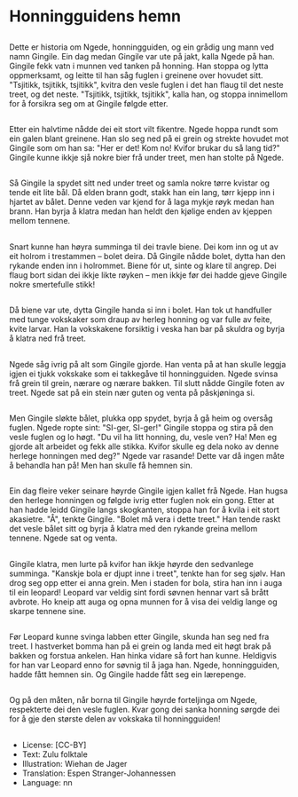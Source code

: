 # Honningguidens hemn

##
Dette er historia om Ngede, honningguiden, og ein grådig ung mann ved namn Gingile. Ein dag medan Gingile var ute på jakt, kalla Ngede på han. Gingile fekk vatn i munnen ved tanken på honning. Han stoppa og lytta oppmerksamt, og leitte til han såg fuglen i greinene over hovudet sitt. "Tsjitikk, tsjitikk, tsjitikk", kvitra den vesle fuglen i det han flaug til det neste treet, og det neste. "Tsjitikk, tsjitikk, tsjitikk", kalla han, og stoppa innimellom for å forsikra seg om at Gingile følgde etter.

##
Etter ein halvtime nådde dei eit stort vilt fikentre. Ngede hoppa rundt som ein galen blant greinene. Han slo seg ned på ei grein og strekte hovudet mot Gingile som om han sa: "Her er det! Kom no! Kvifor brukar du så lang tid?" Gingile kunne ikkje sjå nokre bier frå under treet, men han stolte på Ngede.

##
Så Gingile la spydet sitt ned under treet og samla nokre tørre kvistar og tende eit lite bål. Då elden brann godt, stakk han ein lang, tørr kjepp inn i hjartet av bålet. Denne veden var kjend for å laga mykje røyk medan han brann. Han byrja å klatra medan han heldt den kjølige enden av kjeppen mellom tennene.

##
Snart kunne han høyra summinga til dei travle biene. Dei kom inn og ut av eit holrom i trestammen – bolet deira. Då Gingile nådde bolet, dytta han den rykande enden inn i holrommet. Biene fór ut, sinte og klare til angrep. Dei flaug bort sidan dei ikkje likte røyken – men ikkje før dei hadde gjeve Gingile nokre smertefulle stikk!

##
Då biene var ute, dytta Gingile handa si inn i bolet. Han tok ut handfuller med tunge vokskaker som draup av herleg honning og var fulle av feite, kvite larvar. Han la vokskakene forsiktig i veska han bar på skuldra og byrja å klatra ned frå treet.

##
Ngede såg ivrig på alt som Gingile gjorde. Han venta på at han skulle leggja igjen ei tjukk vokskake som ei takkegåve til honningguiden. Ngede svinsa frå grein til grein, nærare og nærare bakken. Til slutt nådde Gingile foten av treet. Ngede sat på ein stein nær guten og venta på påskjøninga si.

##
Men Gingile sløkte bålet, plukka opp spydet, byrja å gå heim og oversåg fuglen. Ngede ropte sint: "SI-ger, SI-ger!" Gingile stoppa og stira på den vesle fuglen og lo høgt. "Du vil ha litt honning, du, vesle ven? Ha! Men eg gjorde alt arbeidet og fekk alle stikka. Kvifor skulle eg dela noko av denne herlege honningen med deg?" Ngede var rasande! Dette var då ingen måte å behandla han på! Men han skulle få hemnen sin.

##
Ein dag fleire veker seinare høyrde Gingile igjen kallet frå Ngede. Han hugsa den herlege honningen og følgde ivrig etter fuglen nok ein gong. Etter at han hadde leidd Gingile langs skogkanten, stoppa han for å kvila i eit stort akasietre. "Å", tenkte Gingile. "Bolet må vera i dette treet." Han tende raskt det vesle bålet sitt og byrja å klatra med den rykande greina mellom tennene. Ngede sat og venta.

##
Gingile klatra, men lurte på kvifor han ikkje høyrde den sedvanlege summinga. "Kanskje bola er djupt inne i treet", tenkte han for seg sjølv. Han drog seg opp etter ei anna grein. Men i staden for bola, stira han inn i auga til ein leopard! Leopard var veldig sint fordi søvnen hennar vart så brått avbrote. Ho kneip att auga og opna munnen for å visa dei veldig lange og skarpe tennene sine.

##
Før Leopard kunne svinga labben etter Gingile, skunda han seg ned fra treet. I hastverket bomma han på ei grein og landa med eit høgt brak på bakken og forstua ankelen. Han hinka vidare så fort han kunne. Heldigvis for han var Leopard enno for søvnig til å jaga han. Ngede, honningguiden, hadde fått hemnen sin. Og Gingile hadde fått seg ein lærepenge.

##
Og på den måten, når borna til Gingile høyrde forteljinga om Ngede, respekterte dei den vesle fuglen. Kvar gong dei sanka honning sørgde dei for å gje den største delen av vokskaka til honningguiden!

##
* License: [CC-BY]
* Text: Zulu folktale
* Illustration: Wiehan de Jager
* Translation: Espen Stranger-Johannessen
* Language: nn
